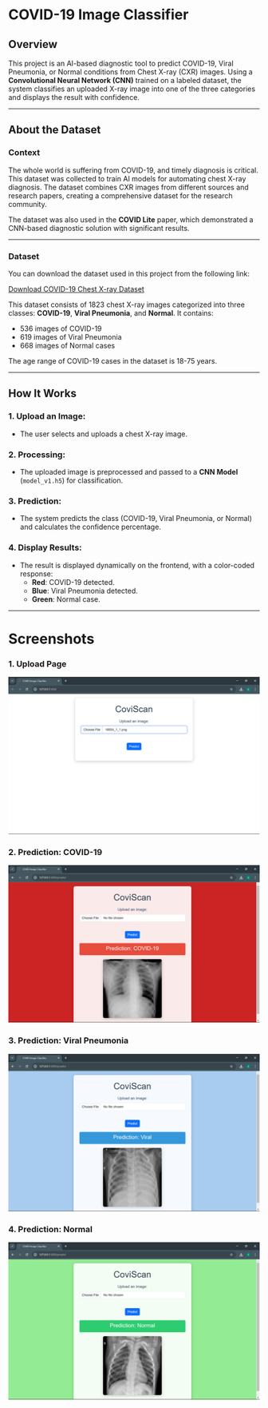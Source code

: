 # COVID-19 Image Classifier

## Overview
This project is an AI-based diagnostic tool to predict COVID-19, Viral Pneumonia, or Normal conditions from Chest X-ray (CXR) images. Using a **Convolutional Neural Network (CNN)** trained on a labeled dataset, the system classifies an uploaded X-ray image into one of the three categories and displays the result with confidence.

---

## About the Dataset 

### Context
The whole world is suffering from COVID-19, and timely diagnosis is critical. This dataset was collected to train AI models for automating chest X-ray diagnosis. The dataset combines CXR images from different sources and research papers, creating a comprehensive dataset for the research community.

The dataset was also used in the **COVID Lite** paper, which demonstrated a CNN-based diagnostic solution with significant results.

---


### Dataset

You can download the dataset used in this project from the following link:

[Download COVID-19 Chest X-ray Dataset]([https://your-dataset-link-here](https://www.kaggle.com/datasets/sid321axn/covid-cxr-image-dataset-research))

This dataset consists of 1823 chest X-ray images categorized into three classes: **COVID-19**, **Viral Pneumonia**, and **Normal**. It contains:
- 536 images of COVID-19
- 619 images of Viral Pneumonia
- 668 images of Normal cases

The age range of COVID-19 cases in the dataset is 18-75 years.


---

## How It Works

### 1. **Upload an Image**:
- The user selects and uploads a chest X-ray image.

### 2. **Processing**:
- The uploaded image is preprocessed and passed to a **CNN Model** (`model_v1.h5`) for classification.

### 3. **Prediction**:
- The system predicts the class (COVID-19, Viral Pneumonia, or Normal) and calculates the confidence percentage.

### 4. **Display Results**:
- The result is displayed dynamically on the frontend, with a color-coded response:
    - **Red**: COVID-19 detected.
    - **Blue**: Viral Pneumonia detected.
    - **Green**: Normal case.

---

# Screenshots

### 1. **Upload Page**
![Upload Screenshot](static/images/front.png)

### 2. **Prediction: COVID-19**
![COVID-19 Prediction Screenshot](static/images/covid.png)

### 3. **Prediction: Viral Pneumonia**
![Viral Pneumonia Prediction Screenshot](static/images/viral.png)

### 4. **Prediction: Normal**
![Normal Prediction Screenshot](static/images/normal.png)



